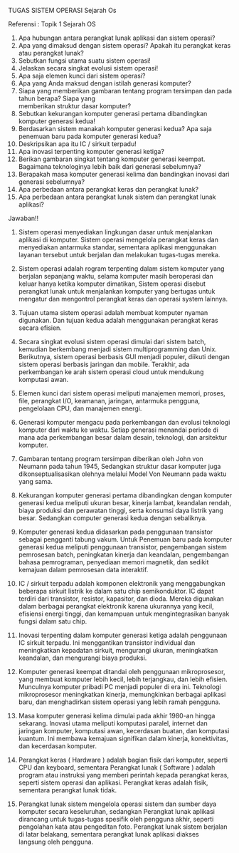 TUGAS SISTEM OPERASI
Sejarah Os

Referensi : Topik 1 Sejarah OS
1. Apa hubungan antara perangkat lunak aplikasi dan sistem operasi?
2. Apa yang dimaksud dengan sistem operasi? Apakah itu perangkat keras atau perangkat lunak?
3. Sebutkan fungsi utama suatu sistem operasi!
4. Jelaskan secara singkat evolusi sistem operasi!
5. Apa saja elemen kunci dari sistem operasi?
6. Apa yang Anda maksud dengan istilah generasi komputer?
7. Siapa yang memberikan gambaran tentang program tersimpan dan pada tahun berapa? Siapa yang  
    memberikan struktur dasar komputer?
8. Sebutkan kekurangan komputer generasi pertama dibandingkan komputer generasi kedua!
9. Berdasarkan sistem manakah komputer generasi kedua? Apa saja penemuan baru pada komputer generasi 
    kedua?
10. Deskripsikan apa itu IC / sirkuit terpadu!
11. Apa inovasi terpenting komputer generasi ketiga?
12. Berikan gambaran singkat tentang komputer generasi keempat. Bagaimana teknologinya lebih baik dari 
      generasi sebelumnya?
13. Berapakah masa komputer generasi kelima dan bandingkan inovasi dari generasi sebelumnya?
14. Apa perbedaan antara perangkat keras dan perangkat lunak?
15. Apa perbedaan antara perangkat lunak sistem dan perangkat lunak aplikasi?

Jawaban!!
1.	Sistem operasi menyediakan lingkungan dasar untuk menjalankan aplikasi di komputer. Sistem operasi mengelola perangkat keras dan menyediakan antarmuka standar, sementara aplikasi menggunakan layanan tersebut untuk berjalan dan melakukan tugas-tugas mereka.

2.	Sistem operasi adalah rogram terpenting dalam sistem komputer yang berjalan sepanjang waktu, selama komputer masih beroperasi dan keluar hanya ketika komputer dimatikan, Sistem operasi disebut perangkat lunak untuk menjalankan komputer yang bertugas untuk mengatur dan mengontrol perangkat keras dan operasi system lainnya.

3.	Tujuan utama sistem operasi adalah membuat komputer nyaman digunakan. Dan tujuan kedua adalah menggunakan perangkat keras secara efisien.

4.	Secara singkat evolusi sistem operasi dimulai dari sistem batch, kemudian berkembang menjadi sistem multiprogramming dan Unix. Berikutnya, sistem operasi berbasis GUI menjadi populer, diikuti dengan sistem operasi berbasis jaringan dan mobile. Terakhir, ada perkembangan ke arah sistem operasi cloud untuk mendukung komputasi awan.

5.	Elemen kunci dari sistem operasi meliputi manajemen memori, proses, file, perangkat I/O, keamanan, jaringan, antarmuka pengguna, pengelolaan CPU, dan manajemen energi.

6.	Generasi komputer mengacu pada perkembangan dan evolusi teknologi komputer dari waktu ke waktu. Setiap generasi menandai periode di mana ada perkembangan besar dalam desain, teknologi, dan arsitektur komputer.

7.	Gambaran tentang program tersimpan diberikan oleh John von Neumann pada tahun 1945, Sedangkan struktur dasar komputer juga dikonseptualisasikan olehnya melalui Model Von Neumann pada waktu yang sama.

8.	Kekurangan komputer generasi pertama dibandingkan dengan komputer generasi kedua meliputi ukuran besar, kinerja lambat, keandalan rendah, biaya produksi dan perawatan tinggi, serta konsumsi daya listrik yang besar. Sedangkan computer generasi kedua dengan sebaliknya.

9.	Komputer generasi kedua didasarkan pada penggunaan transistor sebagai pengganti tabung vakum. Untuk Penemuan baru pada komputer generasi kedua meliputi penggunaan transistor, pengembangan sistem pemrosesan batch, peningkatan kinerja dan keandalan, pengembangan bahasa pemrograman, penyediaan memori magnetik, dan sedikit kemajuan dalam pemrosesan data interaktif.

10.	IC / sirkuit terpadu adalah komponen elektronik yang menggabungkan beberapa sirkuit listrik ke dalam satu chip semikonduktor. IC dapat terdiri dari transistor, resistor, kapasitor, dan dioda. Mereka digunakan dalam berbagai perangkat elektronik karena ukurannya yang kecil, efisiensi energi tinggi, dan kemampuan untuk mengintegrasikan banyak fungsi dalam satu chip.

11.	Inovasi terpenting dalam komputer generasi ketiga adalah penggunaan IC sirkuit terpadu. Ini menggantikan transistor individual dan meningkatkan kepadatan sirkuit, mengurangi ukuran, meningkatkan keandalan, dan mengurangi biaya produksi.

12.	Komputer generasi keempat ditandai oleh penggunaan mikroprosesor, yang membuat komputer lebih kecil, lebih terjangkau, dan lebih efisien. Munculnya komputer pribadi PC menjadi populer di era ini. Teknologi mikroprosesor meningkatkan kinerja, memungkinkan berbagai aplikasi baru, dan menghadirkan sistem operasi yang lebih ramah pengguna.

13.	Masa komputer generasi kelima dimulai pada akhir 1980-an hingga sekarang. Inovasi utama meliputi komputasi paralel, internet dan jaringan komputer, komputasi awan, kecerdasan buatan, dan komputasi kuantum. Ini membawa kemajuan signifikan dalam kinerja, konektivitas, dan kecerdasan komputer.

14.	Perangkat keras ( Hardware ) adalah bagian fisik dari komputer, seperti CPU dan keyboard, sementara Perangkat lunak ( Software ) adalah program atau instruksi yang memberi perintah kepada perangkat keras, seperti sistem operasi dan aplikasi. 
                Perangkat keras adalah fisik, sementara perangkat lunak tidak.

15.	Perangkat lunak sistem mengelola operasi sistem dan sumber daya komputer secara keseluruhan, sedangkan Perangkat lunak aplikasi dirancang untuk tugas-tugas spesifik oleh pengguna akhir, seperti pengolahan kata atau pengeditan foto. 
                Perangkat lunak sistem berjalan di latar belakang, sementara perangkat lunak aplikasi diakses           
               langsung oleh pengguna.
